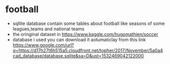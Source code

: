 # football
- sqllite database contain some tables about football like seasons of some leagues,teams and national teams
- the oringinal dataset in https://www.kaggle.com/hugomathien/soccer
- database i used you can download it aotumaticlay from this link https://www.google.com/url?q=https://d17h27t6h515a5.cloudfront.net/topher/2017/November/5a0a4cad_database/database.sqlite&sa=D&ust=1532469042122000
